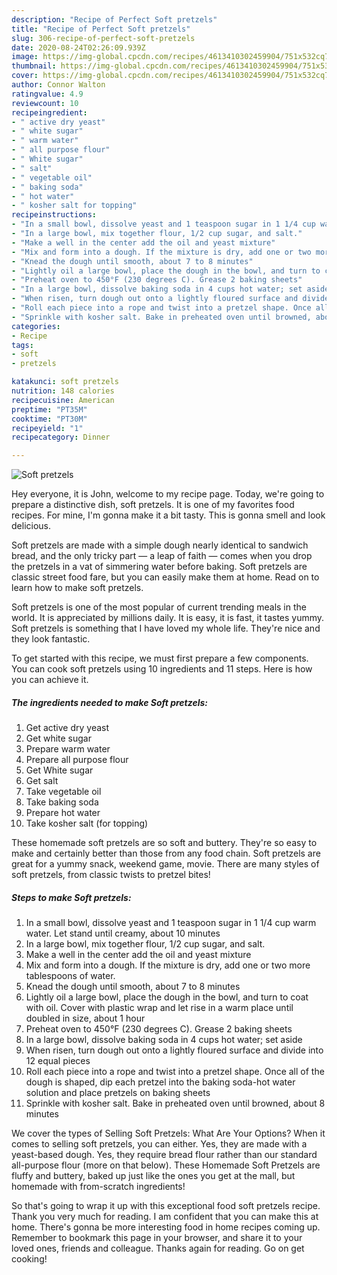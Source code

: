 ```yaml
---
description: "Recipe of Perfect Soft pretzels"
title: "Recipe of Perfect Soft pretzels"
slug: 306-recipe-of-perfect-soft-pretzels
date: 2020-08-24T02:26:09.939Z
image: https://img-global.cpcdn.com/recipes/4613410302459904/751x532cq70/soft-pretzels-recipe-main-photo.jpg
thumbnail: https://img-global.cpcdn.com/recipes/4613410302459904/751x532cq70/soft-pretzels-recipe-main-photo.jpg
cover: https://img-global.cpcdn.com/recipes/4613410302459904/751x532cq70/soft-pretzels-recipe-main-photo.jpg
author: Connor Walton
ratingvalue: 4.9
reviewcount: 10
recipeingredient:
- " active dry yeast"
- " white sugar"
- " warm water"
- " all purpose flour"
- " White sugar"
- " salt"
- " vegetable oil"
- " baking soda"
- " hot water"
- " kosher salt for topping"
recipeinstructions:
- "In a small bowl, dissolve yeast and 1 teaspoon sugar in 1 1/4 cup warm water. Let stand until creamy, about 10 minutes"
- "In a large bowl, mix together flour, 1/2 cup sugar, and salt."
- "Make a well in the center add the oil and yeast mixture"
- "Mix and form into a dough. If the mixture is dry, add one or two more tablespoons of water."
- "Knead the dough until smooth, about 7 to 8 minutes"
- "Lightly oil a large bowl, place the dough in the bowl, and turn to coat with oil. Cover with plastic wrap and let rise in a warm place until doubled in size, about 1 hour"
- "Preheat oven to 450°F (230 degrees C). Grease 2 baking sheets"
- "In a large bowl, dissolve baking soda in 4 cups hot water; set aside"
- "When risen, turn dough out onto a lightly floured surface and divide into 12 equal pieces"
- "Roll each piece into a rope and twist into a pretzel shape. Once all of the dough is shaped, dip each pretzel into the baking soda-hot water solution and place pretzels on baking sheets"
- "Sprinkle with kosher salt. Bake in preheated oven until browned, about 8 minutes"
categories:
- Recipe
tags:
- soft
- pretzels

katakunci: soft pretzels 
nutrition: 148 calories
recipecuisine: American
preptime: "PT35M"
cooktime: "PT30M"
recipeyield: "1"
recipecategory: Dinner

---
```



![Soft pretzels](https://img-global.cpcdn.com/recipes/4613410302459904/751x532cq70/soft-pretzels-recipe-main-photo.jpg)

Hey everyone, it is John, welcome to my recipe page. Today, we're going to prepare a distinctive dish, soft pretzels. It is one of my favorites food recipes. For mine, I'm gonna make it a bit tasty. This is gonna smell and look delicious.

Soft pretzels are made with a simple dough nearly identical to sandwich bread, and the only tricky part — a leap of faith — comes when you drop the pretzels in a vat of simmering water before baking. Soft pretzels are classic street food fare, but you can easily make them at home. Read on to learn how to make soft pretzels.

Soft pretzels is one of the most popular of current trending meals in the world. It is appreciated by millions daily. It is easy, it is fast, it tastes yummy. Soft pretzels is something that I have loved my whole life. They're nice and they look fantastic.


To get started with this recipe, we must first prepare a few components. You can cook soft pretzels using 10 ingredients and 11 steps. Here is how you can achieve it.

<!--inarticleads1-->

##### The ingredients needed to make Soft pretzels:

1. Get  active dry yeast
1. Get  white sugar
1. Prepare  warm water
1. Prepare  all purpose flour
1. Get  White sugar
1. Get  salt
1. Take  vegetable oil
1. Take  baking soda
1. Prepare  hot water
1. Take  kosher salt (for topping)


These homemade soft pretzels are so soft and buttery. They&#39;re so easy to make and certainly better than those from any food chain. Soft pretzels are great for a yummy snack, weekend game, movie. There are many styles of soft pretzels, from classic twists to pretzel bites! 

<!--inarticleads2-->

##### Steps to make Soft pretzels:

1. In a small bowl, dissolve yeast and 1 teaspoon sugar in 1 1/4 cup warm water. Let stand until creamy, about 10 minutes
1. In a large bowl, mix together flour, 1/2 cup sugar, and salt.
1. Make a well in the center add the oil and yeast mixture
1. Mix and form into a dough. If the mixture is dry, add one or two more tablespoons of water.
1. Knead the dough until smooth, about 7 to 8 minutes
1. Lightly oil a large bowl, place the dough in the bowl, and turn to coat with oil. Cover with plastic wrap and let rise in a warm place until doubled in size, about 1 hour
1. Preheat oven to 450°F (230 degrees C). Grease 2 baking sheets
1. In a large bowl, dissolve baking soda in 4 cups hot water; set aside
1. When risen, turn dough out onto a lightly floured surface and divide into 12 equal pieces
1. Roll each piece into a rope and twist into a pretzel shape. Once all of the dough is shaped, dip each pretzel into the baking soda-hot water solution and place pretzels on baking sheets
1. Sprinkle with kosher salt. Bake in preheated oven until browned, about 8 minutes


We cover the types of Selling Soft Pretzels: What Are Your Options? When it comes to selling soft pretzels, you can either. Yes, they are made with a yeast-based dough. Yes, they require bread flour rather than our standard all-purpose flour (more on that below). These Homemade Soft Pretzels are fluffy and buttery, baked up just like the ones you get at the mall, but homemade with from-scratch ingredients! 

So that's going to wrap it up with this exceptional food soft pretzels recipe. Thank you very much for reading. I am confident that you can make this at home. There's gonna be more interesting food in home recipes coming up. Remember to bookmark this page in your browser, and share it to your loved ones, friends and colleague. Thanks again for reading. Go on get cooking!
